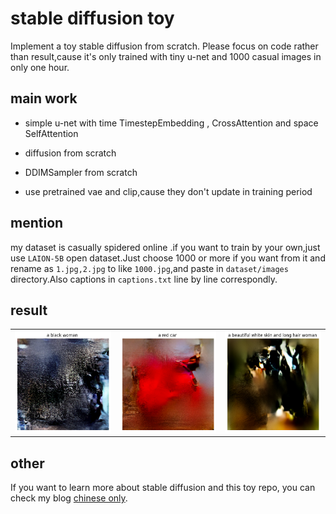# stable diffusion toy

Implement a toy stable diffusion from scratch. Please focus on  code rather than result,cause it's only trained with tiny u-net and 1000 casual images in only one hour.

## main work

- simple u-net with time TimestepEmbedding , CrossAttention and space SelfAttention

- diffusion from scratch

- DDIMSampler  from scratch

- use pretrained vae and clip,cause they don't update in training period 

## mention

my dataset is casually  spidered online .if you want to train by your own,just use `LAION-5B` open dataset.Just choose 1000 or more if you want from it and rename as `1.jpg,2.jpg` to like `1000.jpg`,and paste in `dataset/images` directory.Also captions in `captions.txt` line by line correspondly.

## result

<table>
    <tr>
        <td><img src="https://github.com/cryer/stable_diffusion_toy/raw/master/doc/1.png" alt="Image 1" width="300"></td>
        <td><img src="https://github.com/cryer/stable_diffusion_toy/raw/master/doc/2.png" alt="Image 2" width="300"></td>
        <td><img src="https://github.com/cryer/stable_diffusion_toy/raw/master/doc/3.png" alt="Image 3" width="300"></td>
    </tr>
</table>

## other

If you want to learn more about stable diffusion and this toy repo, you can check my blog [chinese only](https://cryer.github.io/2022/10/sd/).
